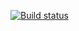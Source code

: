 [![Build status](https://ci.appveyor.com/api/projects/status/be4eii50ca82wqp8?svg=true)](https://ci.appveyor.com/project/Astiriy/patterns-task1)